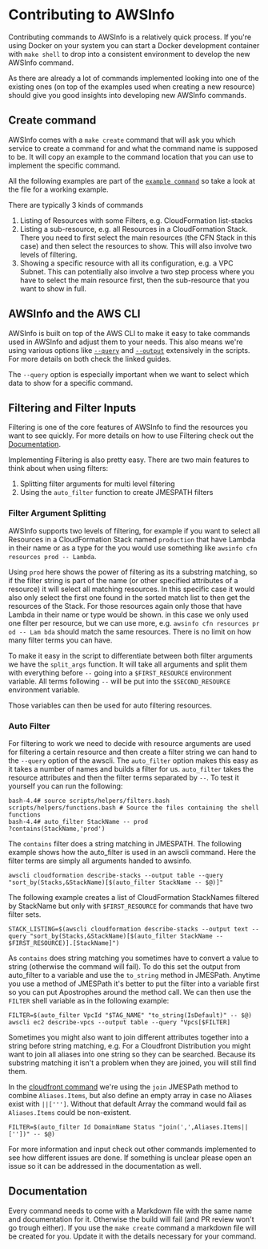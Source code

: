 # Contributing to AWSInfo

Contributing commands to AWSInfo is a relatively quick process. If you're using Docker on your system you can start a Docker development container with `make shell` to drop into a consistent environment to develop the new AWSInfo command.

As there are already a lot of commands implemented looking into one of the existing ones (on top of the examples used when creating a new resource) should give you good insights into developing new AWSInfo commands.

## Create command

AWSInfo comes with a `make create` command that will ask you which service to create a command for and what the command name is supposed to be. It will copy an example to the command location that you can use to implement the specific command. 

All the following examples are part of the [`example command`](scripts/command_example/command.bash) so take a look at the file for a working example.

There are typically 3 kinds of commands

1. Listing of Resources with some Filters, e.g. CloudFormation list-stacks
2. Listing a sub-resource, e.g. all Resources in a CloudFormation Stack. There you need to first select the main resources (the CFN Stack in this case) and then select the resources to show. This will also involve two levels of filtering.
3. Showing a specific resource with all its configuration, e.g. a VPC Subnet. This can potentially also involve a two step process where you have to select the main resource first, then the sub-resource that you want to show in full.

## AWSInfo and the AWS CLI

AWSInfo is built on top of the AWS CLI to make it easy to take commands used in AWSInfo and adjust them to your needs. This also means we're using various options like [`--query`](https://theserverlessway.com/aws/cli/query/) and [`--output`](https://theserverlessway.com/aws/cli/output/) extensively in the scripts. For more details on both check the linked guides.

 The `--query` option is especially important when we want to select which data to show for a specific command.
 
 ## Filtering and Filter Inputs
 
 Filtering is one of the core features of AWSInfo to find the resources you want to see quickly. For more details on how to use Filtering check out the [Documentation](https://theserverlessway.com/tools/awsinfo/filters/).
 
 Implementing Filtering is also pretty easy. There are two main features to think about when using filters:
 
 1. Splitting filter arguments for multi level filtering
 2. Using the `auto_filter` function to create JMESPATH filters
 
 ### Filter Argument Splitting
 
 AWSInfo supports two levels of filtering, for example if you want to select all Resources in a CloudFormation Stack  named `production` that have Lambda in their name or as a type for the you would use something like `awsinfo cfn resources prod -- Lambda`. 
 
 Using `prod` here shows the power of filtering as its a substring matching, so if the filter string is part of the name (or other specified attributes of a resource) it will select all matching resources. In this specific case it would also only select the first one found in the sorted match list to then get the resources of the Stack. For those resources again only those that have Lambda in their name or type would be shown. in this case we only used one filter per resource, but we can use more, e.g. `awsinfo cfn resources pr od -- Lam bda` should match the same resources. There is no limit on how many filter terms you can have.
 
 To make it easy in the script to differentiate between both filter arguments we have the `split_args` function. It will take all arguments and split them with everything before `--` going into a `$FIRST_RESOURCE` environment variable. All terms following `--` will be put into the `$SECOND_RESOURCE` environment variable.
 
 Those variables can then be used for auto filtering resources.
 
 ### Auto Filter
 
 For filtering to work we need to decide with resource arguments are used for filtering a certain resource and then create a filter string we can hand to the `--query` option of the awscli. The `auto_filter` option makes this easy as it takes a number of names and builds a filter for us. `auto_filter` takes the resource attributes and then the filter terms separated by `--`. To test it yourself you can run the following:
 
 ```shell script
bash-4.4# source scripts/helpers/filters.bash scripts/helpers/functions.bash # Source the files containing the shell functions
bash-4.4# auto_filter StackName -- prod
?contains(StackName,'prod')
``` 

The `contains` filter does a string matching in JMESPATH. The following example shows how the auto_filter is used in an awscli command. Here the filter terms are simply all arguments handed to awsinfo.  
 
```shell script
awscli cloudformation describe-stacks --output table --query "sort_by(Stacks,&StackName)[$(auto_filter StackName -- $@)]"
```

The following example creates a list of CloudFormation StackNames filtered by StackName but only with `$FIRST_RESOURCE` for commands that have two filter sets. 

 ```shell script
STACK_LISTING=$(awscli cloudformation describe-stacks --output text --query "sort_by(Stacks,&StackName)[$(auto_filter StackName -- $FIRST_RESOURCE)].[StackName]")
```

As `contains` does string matching you sometimes have to convert a value to string (otherwise the command will fail).
To do this set the output from auto_filter to a variable and use the `to_string` method in JMESPath. Anytime you use a method of JMESPath it's better to put the filter into a variable first so you can put Apostrophes around the method call. We can then use the `FILTER` shell variable as in the following example:

```shell script
FILTER=$(auto_filter VpcId "$TAG_NAME" "to_string(IsDefault)" -- $@)
awscli ec2 describe-vpcs --output table --query "Vpcs[$FILTER]
```

Sometimes you might also want to join different attributes together into a string before string matching, e.g. For a Cloudfront Distribution you might want to join all aliases into one string so they can be searched. Because its substring matching it isn't a problem when they are joined, you will still find them.

In the [cloudfront command](scripts/commands/cloudfront/index.bash) we're using the `join` JMESPath method to combine `Aliases.Items`, but also define an empty array in case no Aliases exist with `||[''']`. Without that default Array the command would fail as `Aliases.Items` could be non-existent.

```shell script
FILTER=$(auto_filter Id DomainName Status "join(',',Aliases.Items||[''])" -- $@)
```

For more information and input check out other commands implemented to see how different issues are done. If something is unclear please open an issue so it can be addressed in the documentation as well.

## Documentation

Every command needs to come with a Markdown file with the same name and documentation for it. Otherwise the build will fail (and PR review won't go trough either). If you use the `make create` command a markdown file will be created for you. Update it with the details necessary for your command.